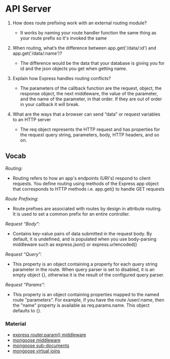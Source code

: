 # API Server

1. How does route prefixing work with an external routing module?

   - It works by naming your route handler function the same thing as your route prefix so it's invoked the same

2. When routing, what’s the difference between app.get('/data/:id') and app.get('/data/:name')?

   - The difference would be the data that your database is giving you for id and the json objects you get when getting name.

3. Explain how Express handles routing conflicts?

   - The parameters of the callback function are the request, object, the response object, the next middleware, the value of the parameter, and the name of the parameter, in that order. If they are out of order in your callback it will break.

4. What are the ways that a browser can send “data” or request variables to an HTTP server
   - The req object represents the HTTP request and has properties for the request query string, parameters, body, HTTP headers, and so on.

## Vocab

_Routing:_

- Routing refers to how an app's endpoints (URI's) respond to client requests. You define routing using methods of the Express app object that corresponds to HTTP methods i.e. app.get() to handle GET requests

_Route Prefixing:_

- Route prefixes are associated with routes by design in attribute routing. It is used to set a common prefix for an entire controller.

_Request “Body”:_

- Contains key-value pairs of data submitted in the request body. By default, it is undefined, and is populated when you use body-parsing middleware such as express.json() or express.urlencoded()

_Request “Query”:_

- This property is an object containing a property for each query string parameter in the route. When query parser is set to disabled, it is an empty object {}, otherwise it is the result of the configured query parser.

_Request “Params”:_

- This property is an object containing properties mapped to the named route "parameters". For example, if you have the route /user/:name, then the "name" property is available as req.params.name. This object defaults to {}.

### Material

- [express router.param() middleware](https://expressjs.com/en/4x/api.html#router.param)
- [mongoose middleware](https://mongoosejs.com/docs/middleware.html)
- [mongoose sub-documents](https://mongoosejs.com/docs/subdocs.html)
- [mongoose virtual joins](https://mongoosejs.com/docs/populate.html#populate-virtuals)

  
